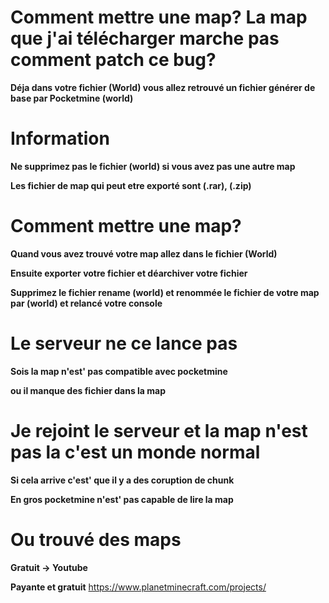 # Comment mettre une map? La map que j'ai télécharger marche pas comment patch ce bug?

__Déja dans votre fichier (World) vous allez retrouvé un fichier générer de base par Pocketmine (world)__

# Information

__Ne supprimez pas le fichier (world) si vous avez pas une autre map__

__Les fichier de map qui peut etre exporté sont (.rar), (.zip)__

# Comment mettre une map?

__Quand vous avez trouvé votre map allez dans le fichier (World)__

__Ensuite exporter votre fichier et déarchiver votre fichier__

__Supprimez le fichier rename (world) et renommée le fichier de votre map par (world) et relancé votre console__

# Le serveur ne ce lance pas

__Sois la map n'est' pas compatible avec pocketmine__

__ou il manque des fichier dans la map__

# Je rejoint le serveur et la map n'est pas la c'est un monde normal

__Si cela arrive c'est' que il y a des coruption de chunk__

__En gros pocketmine n'est' pas capable de lire la map__

# Ou trouvé des maps 

__Gratuit -> Youtube__

__Payante et gratuit__
https://www.planetminecraft.com/projects/
